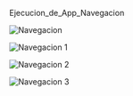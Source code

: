 Ejecucion_de_App_Navegacion

![Navegacion](https://github.com/EsvinGonzalez/Navegacion/assets/106945397/f164566c-0056-4a31-88c7-1bc70206b157)

![Navegacion 1](https://github.com/EsvinGonzalez/Navegacion/assets/106945397/be9e5032-d9dd-47f9-975f-f8f944858b2c)

![Navegacion 2 ](https://github.com/EsvinGonzalez/Navegacion/assets/106945397/2b1e8f6d-8d61-4515-a8ef-5ea0236e9ad0)

![Navegacion 3](https://github.com/EsvinGonzalez/Navegacion/assets/106945397/33138636-e607-4fdb-b299-9ade6b8263f5)
